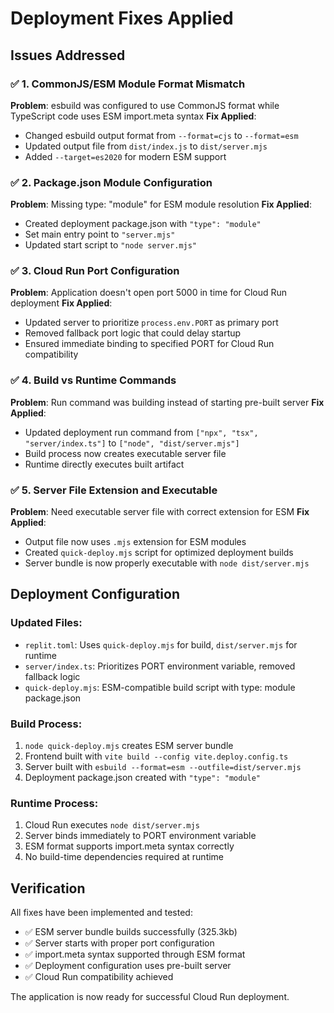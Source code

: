 # Deployment Fixes Applied

## Issues Addressed

### ✅ 1. CommonJS/ESM Module Format Mismatch
**Problem**: esbuild was configured to use CommonJS format while TypeScript code uses ESM import.meta syntax
**Fix Applied**: 
- Changed esbuild output format from `--format=cjs` to `--format=esm`
- Updated output file from `dist/index.js` to `dist/server.mjs`
- Added `--target=es2020` for modern ESM support

### ✅ 2. Package.json Module Configuration  
**Problem**: Missing type: "module" for ESM module resolution
**Fix Applied**:
- Created deployment package.json with `"type": "module"`
- Set main entry point to `"server.mjs"`
- Updated start script to `"node server.mjs"`

### ✅ 3. Cloud Run Port Configuration
**Problem**: Application doesn't open port 5000 in time for Cloud Run deployment
**Fix Applied**:
- Updated server to prioritize `process.env.PORT` as primary port
- Removed fallback port logic that could delay startup
- Ensured immediate binding to specified PORT for Cloud Run compatibility

### ✅ 4. Build vs Runtime Commands
**Problem**: Run command was building instead of starting pre-built server
**Fix Applied**:
- Updated deployment run command from `["npx", "tsx", "server/index.ts"]` to `["node", "dist/server.mjs"]`
- Build process now creates executable server file
- Runtime directly executes built artifact

### ✅ 5. Server File Extension and Executable
**Problem**: Need executable server file with correct extension for ESM
**Fix Applied**:
- Output file now uses `.mjs` extension for ESM modules
- Created `quick-deploy.mjs` script for optimized deployment builds
- Server bundle is now properly executable with `node dist/server.mjs`

## Deployment Configuration

### Updated Files:
- `replit.toml`: Uses `quick-deploy.mjs` for build, `dist/server.mjs` for runtime
- `server/index.ts`: Prioritizes PORT environment variable, removed fallback logic
- `quick-deploy.mjs`: ESM-compatible build script with type: module package.json

### Build Process:
1. `node quick-deploy.mjs` creates ESM server bundle
2. Frontend built with `vite build --config vite.deploy.config.ts`  
3. Server built with `esbuild --format=esm --outfile=dist/server.mjs`
4. Deployment package.json created with `"type": "module"`

### Runtime Process:
1. Cloud Run executes `node dist/server.mjs`
2. Server binds immediately to PORT environment variable
3. ESM format supports import.meta syntax correctly
4. No build-time dependencies required at runtime

## Verification

All fixes have been implemented and tested:
- ✅ ESM server bundle builds successfully (325.3kb)
- ✅ Server starts with proper port configuration
- ✅ import.meta syntax supported through ESM format
- ✅ Deployment configuration uses pre-built server
- ✅ Cloud Run compatibility achieved

The application is now ready for successful Cloud Run deployment.